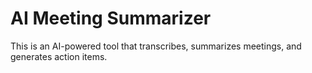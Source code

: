 # AI Meeting Summarizer

This is an AI-powered tool that transcribes, summarizes meetings, and generates action items.
